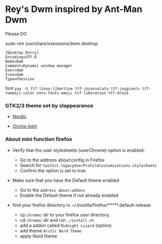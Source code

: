 Rey's Dwm inspired by Ant-Man Dwm
============================

Please DO 

sudo vim /usr/share/xsessions/dwm.desktop

```vim
[Desktop Entry]
Encoding=UTF-8
Name=Dwm
Comment=Dynamic window manager
Exec=dwm
Icon=dwm
Type=XSession
```

font
`yay -S ttf-linux-libertine ttf-inconsolata ttf-joypixels ttf-twemoji-color noto-fonts-emoji ttf-liberation ttf-droid
`
### GTK2/3 theme set by xlappearance
* [Nordic](https://www.gnome-look.org/p/1267246/) 

* [Orchis-light](https://www.gnome-look.org/p/1357889/) 

### About mini function firefox
* Verify that the user stylesheets (userChrome) option is enabled:
  * Go to the address about:config in Firefox
  * Search for `toolkit.legacyUserProfileCustomizations.stylesheets`
  * Confirm the option is set to true

* Make sure that you have the Default theme enabled
  * Go to the `address about:addons`
  * Enable the Default theme if not already enabled

* find your firefox directory in ~/.mozilla/firefox/*****.default-release
  * cp `chrome/` dir to your firefox user directory.
  * cd `chrome/` dir and run `./install.sh`
  * add a addon called `Midnight Lizard` (option)
  * add theme `Arctic Nord Theme`
  * apply Nord theme



